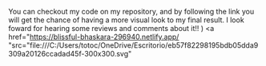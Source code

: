You can checkout my code on my repository, and by following the link you will get the chance of having a more visual look to my final result. I look foward for hearing some
reviews and comments about it!! ) 
<a href="https://blissful-bhaskara-296940.netlify.app/ "src="file:///C:/Users/totoc/OneDrive/Escritorio/eb57f82298195bdb05dda9309a20126ccadad45f-300x300.svg"</a>
